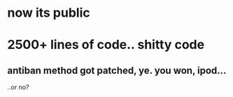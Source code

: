 # now its public
# 2500+ lines of code.. shitty code
## antiban method got patched, ye. you won, ipod...


..or no?
